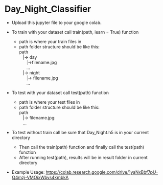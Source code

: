 # Day_Night_Classifier
- Upload this jupyter file to your google colab.
- To train with your dataset call train(path, learn = True) function
  - path is where your train files in
  - path folder structure should be like this:\
    path \
&nbsp;&nbsp;&nbsp;|-> day \
&nbsp;&nbsp;&nbsp;&nbsp;&nbsp;&nbsp;|->filename.jpg \
&nbsp;&nbsp;&nbsp;&nbsp;&nbsp;&nbsp;... \
&nbsp;&nbsp;&nbsp;|-> night \
&nbsp;&nbsp;&nbsp;&nbsp;&nbsp;&nbsp;|-> filename.jpg \
&nbsp;&nbsp;&nbsp;&nbsp;&nbsp;&nbsp;...
- To test with your dataset call test(path) function
  - path is where your test files in
  - path folder structure should be like this:\
    path \
&nbsp;&nbsp;&nbsp;|-> filename.jpg \
&nbsp;&nbsp;&nbsp;...
- To test without train call be sure that Day_Night.h5 is in your current directory
  - Then call the train(path) function and finally call the test(path) function
  * After running test(path), results will be in result folder in current directory

- Example Usage: https://colab.research.google.com/drive/1yaNxBbf7pU-Q4mzj-VMOixWbvs4kmbkA
